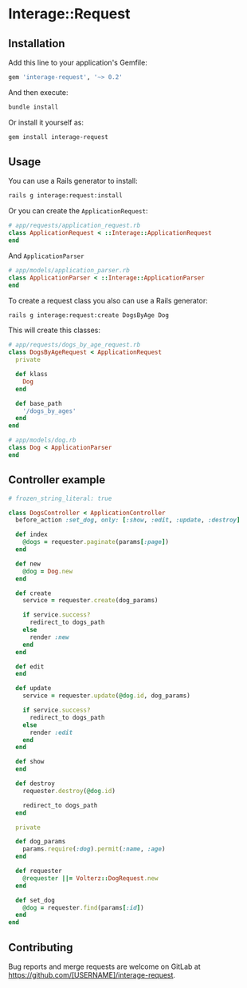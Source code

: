 # Interage::Request

## Installation

Add this line to your application's Gemfile:

```ruby
gem 'interage-request', '~> 0.2'
```

And then execute:

```bash
bundle install
```

Or install it yourself as:

```bash
gem install interage-request
```

## Usage

You can use a Rails generator to install:

```bash
rails g interage:request:install
```

Or you can create the `ApplicationRequest`:

```ruby
# app/requests/application_request.rb
class ApplicationRequest < ::Interage::ApplicationRequest
end
```

And `ApplicationParser`


```ruby
# app/models/application_parser.rb
class ApplicationParser < ::Interage::ApplicationParser
end
```

To create a request class you also can use a Rails generator:


```bash
rails g interage:request:create DogsByAge Dog
```

This will create this classes:

```ruby
# app/requests/dogs_by_age_request.rb
class DogsByAgeRequest < ApplicationRequest
  private

  def klass
    Dog
  end

  def base_path
    '/dogs_by_ages'
  end
end

# app/models/dog.rb
class Dog < ApplicationParser
end
```

## Controller example

```ruby
# frozen_string_literal: true

class DogsController < ApplicationController
  before_action :set_dog, only: [:show, :edit, :update, :destroy]

  def index
    @dogs = requester.paginate(params[:page])
  end

  def new
    @dog = Dog.new
  end

  def create
    service = requester.create(dog_params)

    if service.success?
      redirect_to dogs_path
    else
      render :new
    end
  end

  def edit
  end

  def update
    service = requester.update(@dog.id, dog_params)

    if service.success?
      redirect_to dogs_path
    else
      render :edit
    end
  end

  def show
  end

  def destroy
    requester.destroy(@dog.id)

    redirect_to dogs_path
  end

  private

  def dog_params
    params.require(:dog).permit(:name, :age)
  end

  def requester
    @requester ||= Volterz::DogRequest.new
  end

  def set_dog
    @dog = requester.find(params[:id])
  end
end
```

## Contributing

Bug reports and merge requests are welcome on GitLab at
https://github.com/[USERNAME]/interage-request.
